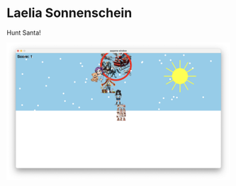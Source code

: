 # Laelia Sonnenschein

Hunt Santa!

![Screenshot](/screenshots/Screenshot-2025-03-04-10.14.57.png?raw=true "Screenshot")
